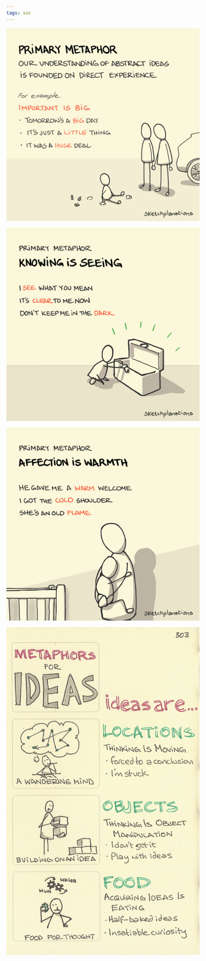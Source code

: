 ```yaml
---
tags: soc
---
```


![](/assets/static/img/primary-metaphor.jpeg)

![](/assets/static/img/knowing-as-seeing.jpeg)

![](/assets/static/img/affection-as-warmth.jpeg)

![](/assets/static/img/idea-metaphors.jpeg)
